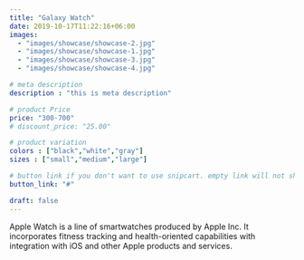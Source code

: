 ```yaml
---
title: "Galaxy Watch"
date: 2019-10-17T11:22:16+06:00
images: 
  - "images/showcase/showcase-2.jpg"
  - "images/showcase/showcase-1.jpg"
  - "images/showcase/showcase-3.jpg"
  - "images/showcase/showcase-4.jpg"

# meta description
description : "this is meta description"

# product Price
price: "300-700"
# discount_price: "25.00"

# product variation
colors : ["black","white","gray"]
sizes : ["small","medium","large"]

# button link if you don't want to use snipcart. empty link will not show button
button_link: "#"

draft: false
---
```


Apple Watch is a line of smartwatches produced by Apple Inc. It incorporates fitness tracking and health-oriented capabilities with integration with iOS and other Apple products and services.
